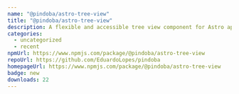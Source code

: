 ```yaml
---
name: "@pindoba/astro-tree-view"
title: "@pindoba/astro-tree-view"
description: A flexible and accessible tree view component for Astro applications.
categories:
  - uncategorized
  - recent
npmUrl: https://www.npmjs.com/package/@pindoba/astro-tree-view
repoUrl: https://github.com/EduardoLopes/pindoba
homepageUrl: https://www.npmjs.com/package/@pindoba/astro-tree-view
badge: new
downloads: 22
---
```

